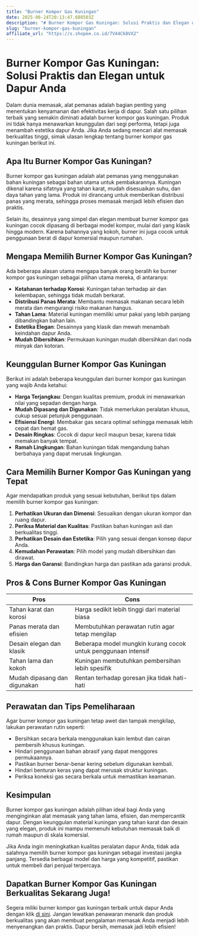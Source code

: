 ```yaml
---
title: "Burner Kompor Gas Kuningan"
date: 2025-06-24T20:13:47.688503Z
description: "# Burner Kompor Gas Kuningan: Solusi Praktis dan Elegan untuk Dapur Anda..."
slug: "burner-kompor-gas-kuningan"
affiliate_url: "https://s.shopee.co.id/7V44C68VX2"
---
```

# Burner Kompor Gas Kuningan: Solusi Praktis dan Elegan untuk Dapur Anda

Dalam dunia memasak, alat pemanas adalah bagian penting yang menentukan kenyamanan dan efektivitas kerja di dapur. Salah satu pilihan terbaik yang semakin diminati adalah burner kompor gas kuningan. Produk ini tidak hanya menawarkan keunggulan dari segi performa, tetapi juga menambah estetika dapur Anda. Jika Anda sedang mencari alat memasak berkualitas tinggi, simak ulasan lengkap tentang burner kompor gas kuningan berikut ini.

## Apa Itu Burner Kompor Gas Kuningan?

Burner kompor gas kuningan adalah alat pemanas yang menggunakan bahan kuningan sebagai bahan utama untuk pembakarannya. Kuningan dikenal karena sifatnya yang tahan karat, mudah disesuaikan suhu, dan daya tahan yang lama. Produk ini dirancang untuk memberikan distribusi panas yang merata, sehingga proses memasak menjadi lebih efisien dan praktis.

Selain itu, desainnya yang simpel dan elegan membuat burner kompor gas kuningan cocok dipasang di berbagai model kompor, mulai dari yang klasik hingga modern. Karena bahannya yang kokoh, burner ini juga cocok untuk penggunaan berat di dapur komersial maupun rumahan.

## Mengapa Memilih Burner Kompor Gas Kuningan?

Ada beberapa alasan utama mengapa banyak orang beralih ke burner kompor gas kuningan sebagai pilihan utama mereka, di antaranya:

- **Ketahanan terhadap Korosi**: Kuningan tahan terhadap air dan kelembapan, sehingga tidak mudah berkarat.
- **Distribusi Panas Merata**: Membantu memasak makanan secara lebih merata dan mengurangi risiko makanan hangus.
- **Tahan Lama**: Material kuningan memiliki umur pakai yang lebih panjang dibandingkan bahan lain.
- **Estetika Elegan**: Desainnya yang klasik dan mewah menambah keindahan dapur Anda.
- **Mudah Dibersihkan**: Permukaan kuningan mudah dibersihkan dari noda minyak dan kotoran.

## Keunggulan Burner Kompor Gas Kuningan

Berikut ini adalah beberapa keunggulan dari burner kompor gas kuningan yang wajib Anda ketahui:

- **Harga Terjangkau**: Dengan kualitas premium, produk ini menawarkan nilai yang sepadan dengan harga.
- **Mudah Dipasang dan Digunakan**: Tidak memerlukan peralatan khusus, cukup sesuai petunjuk penggunaan.
- **Efisiensi Energi**: Membakar gas secara optimal sehingga memasak lebih cepat dan hemat gas.
- **Desain Ringkas**: Cocok di dapur kecil maupun besar, karena tidak memakan banyak tempat.
- **Ramah Lingkungan**: Bahan kuningan tidak mengandung bahan berbahaya yang dapat merusak lingkungan.

## Cara Memilih Burner Kompor Gas Kuningan yang Tepat

Agar mendapatkan produk yang sesuai kebutuhan, berikut tips dalam memilih burner kompor gas kuningan:

1. **Perhatikan Ukuran dan Dimensi**: Sesuaikan dengan ukuran kompor dan ruang dapur.
2. **Periksa Material dan Kualitas**: Pastikan bahan kuningan asli dan berkualitas tinggi.
3. **Perhatikan Desain dan Estetika**: Pilih yang sesuai dengan konsep dapur Anda.
4. **Kemudahan Perawatan**: Pilih model yang mudah dibersihkan dan dirawat.
5. **Harga dan Garansi**: Bandingkan harga dan pastikan ada garansi produk.

## Pros & Cons Burner Kompor Gas Kuningan

| **Pros** | **Cons** |
| --- | --- |
| Tahan karat dan korosi | Harga sedikit lebih tinggi dari material biasa |
| Panas merata dan efisien | Membutuhkan perawatan rutin agar tetap mengilap |
| Desain elegan dan klasik | Beberapa model mungkin kurang cocok untuk penggunaan intensif |
| Tahan lama dan kokoh | Kuningan membutuhkan pembersihan lebih spesifik |
| Mudah dipasang dan digunakan | Rentan terhadap goresan jika tidak hati-hati |

## Perawatan dan Tips Pemeliharaan

Agar burner kompor gas kuningan tetap awet dan tampak mengkilap, lakukan perawatan rutin seperti:

- Bersihkan secara berkala menggunakan kain lembut dan cairan pembersih khusus kuningan.
- Hindari penggunaan bahan abrasif yang dapat menggores permukaannya.
- Pastikan burner benar-benar kering sebelum digunakan kembali.
- Hindari benturan keras yang dapat merusak struktur kuningan.
- Periksa koneksi gas secara berkala untuk memastikan keamanan.

## Kesimpulan

Burner kompor gas kuningan adalah pilihan ideal bagi Anda yang menginginkan alat memasak yang tahan lama, efisien, dan mempercantik dapur. Dengan keunggulan material kuningan yang tahan karat dan desain yang elegan, produk ini mampu memenuhi kebutuhan memasak baik di rumah maupun di skala komersial.

Jika Anda ingin meningkatkan kualitas peralatan dapur Anda, tidak ada salahnya memilih burner kompor gas kuningan sebagai investasi jangka panjang. Tersedia berbagai model dan harga yang kompetitif, pastikan untuk membeli dari penjual terpercaya.

## Dapatkan Burner Kompor Gas Kuningan Berkualitas Sekarang Juga!

Segera miliki burner kompor gas kuningan terbaik untuk dapur Anda dengan klik [di sini](https://s.shopee.co.id/7V44C68VX2). Jangan lewatkan penawaran menarik dan produk berkualitas yang akan membuat pengalaman memasak Anda menjadi lebih menyenangkan dan praktis. Dapur bersih, memasak jadi lebih efisien!